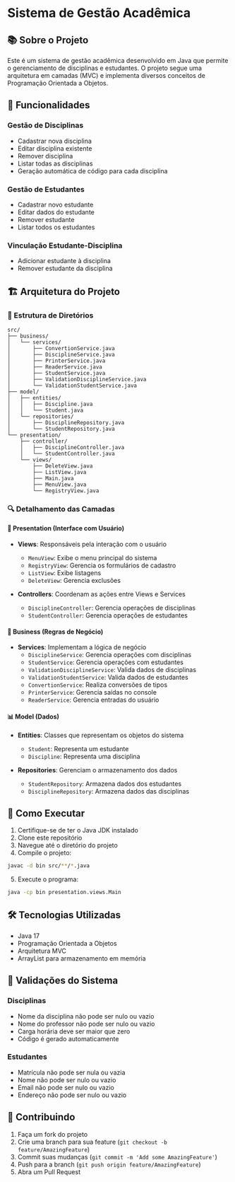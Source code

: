 # Sistema de Gestão Acadêmica

## 📚 Sobre o Projeto
Este é um sistema de gestão acadêmica desenvolvido em Java que permite o gerenciamento de disciplinas e estudantes. O projeto segue uma arquitetura em camadas (MVC) e implementa diversos conceitos de Programação Orientada a Objetos.

## 🎯 Funcionalidades

### Gestão de Disciplinas
- Cadastrar nova disciplina
- Editar disciplina existente
- Remover disciplina
- Listar todas as disciplinas
- Geração automática de código para cada disciplina

### Gestão de Estudantes
- Cadastrar novo estudante
- Editar dados do estudante
- Remover estudante
- Listar todos os estudantes

### Vinculação Estudante-Disciplina
- Adicionar estudante à disciplina
- Remover estudante da disciplina

## 🏗️ Arquitetura do Projeto

### 📂 Estrutura de Diretórios
```
src/
├── business/
│   └── services/
│       ├── ConvertionService.java
│       ├── DisciplineService.java
│       ├── PrinterService.java
│       ├── ReaderService.java
│       ├── StudentService.java
│       ├── ValidationDisciplineService.java
│       └── ValidationStudentService.java
├── model/
│   ├── entities/
│   │   ├── Discipline.java
│   │   └── Student.java
│   └── repositories/
│       ├── DisciplineRepository.java
│       └── StudentRepository.java
└── presentation/
    ├── controller/
    │   ├── DisciplineController.java
    │   └── StudentController.java
    └── views/
        ├── DeleteView.java
        ├── ListView.java
        ├── Main.java
        ├── MenuView.java
        └── RegistryView.java
```

### 🔍 Detalhamento das Camadas

#### 📱 Presentation (Interface com Usuário)
- **Views**: Responsáveis pela interação com o usuário
  - `MenuView`: Exibe o menu principal do sistema
  - `RegistryView`: Gerencia os formulários de cadastro
  - `ListView`: Exibe listagens
  - `DeleteView`: Gerencia exclusões

- **Controllers**: Coordenam as ações entre Views e Services
  - `DisciplineController`: Gerencia operações de disciplinas
  - `StudentController`: Gerencia operações de estudantes

#### 💼 Business (Regras de Negócio)
- **Services**: Implementam a lógica de negócio
  - `DisciplineService`: Gerencia operações com disciplinas
  - `StudentService`: Gerencia operações com estudantes
  - `ValidationDisciplineService`: Valida dados de disciplinas
  - `ValidationStudentService`: Valida dados de estudantes
  - `ConvertionService`: Realiza conversões de tipos
  - `PrinterService`: Gerencia saídas no console
  - `ReaderService`: Gerencia entradas do usuário

#### 📊 Model (Dados)
- **Entities**: Classes que representam os objetos do sistema
  - `Student`: Representa um estudante
  - `Discipline`: Representa uma disciplina

- **Repositories**: Gerenciam o armazenamento dos dados
  - `StudentRepository`: Armazena dados dos estudantes
  - `DisciplineRepository`: Armazena dados das disciplinas

## 🚀 Como Executar

1. Certifique-se de ter o Java JDK instalado
2. Clone este repositório
3. Navegue até o diretório do projeto
4. Compile o projeto:
```bash
javac -d bin src/**/*.java
```
5. Execute o programa:
```bash
java -cp bin presentation.views.Main
```

## 🛠️ Tecnologias Utilizadas

- Java 17
- Programação Orientada a Objetos
- Arquitetura MVC
- ArrayList para armazenamento em memória

## 📝 Validações do Sistema

### Disciplinas
- Nome da disciplina não pode ser nulo ou vazio
- Nome do professor não pode ser nulo ou vazio
- Carga horária deve ser maior que zero
- Código é gerado automaticamente

### Estudantes
- Matrícula não pode ser nula ou vazia
- Nome não pode ser nulo ou vazio
- Email não pode ser nulo ou vazio
- Endereço não pode ser nulo ou vazio

## 👥 Contribuindo

1. Faça um fork do projeto
2. Crie uma branch para sua feature (`git checkout -b feature/AmazingFeature`)
3. Commit suas mudanças (`git commit -m 'Add some AmazingFeature'`)
4. Push para a branch (`git push origin feature/AmazingFeature`)
5. Abra um Pull Request